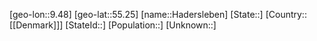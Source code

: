 ﻿---
location: [55.25,9.48]
type: City
tags:
- geo/City


SpocWebEntityId: 30693
isDeleted: false
confidential: public

---
[geo-lon::9.48]
[geo-lat::55.25]
[name::Hadersleben]
[State::]
[Country::[[Denmark]]]
[StateId::]
[Population::]
[Unknown::]

